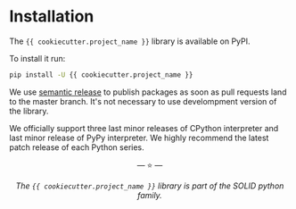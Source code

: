 # Installation

The `{{ cookiecutter.project_name }}` library is available on PyPI.

To install it run:

```bash
pip install -U {{ cookiecutter.project_name }}
```

We use [semantic release](https://semantic-release.gitbook.io/semantic-release/)
to publish packages as soon as pull requests land to the master branch. It's not
necessary to use develompment version of the library.

We officially support three last minor releases of CPython interpreter and last
minor release of PyPy interpreter. We highly recommend the latest patch release
of each Python series.

<p align="center">&mdash; ⭐️ &mdash;</p>
<p align="center"><i>The <code>{{ cookiecutter.project_name }}</code> library is part of the SOLID python family.</i></p>

